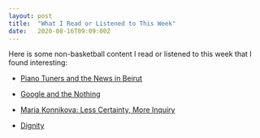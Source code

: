 ```yaml
---
layout: post
title:  "What I Read or Listened to This Week"
date:   2020-08-16T09:09:00Z
---
```

Here is some non-basketball content I read or listened to this week that I found interesting:


* [Piano Tuners and the News in Beirut](https://davidepstein.com/piano-tuners-and-the-news-in-beirut/)

* [Google and the Nothing](https://vicki.substack.com/p/google-and-the-nothing)

* [Maria Konnikova: Less Certainty, More Inquiry](https://fs.blog/knowledge-project/maria-konnikova/)

* [Dignity](https://www.penguinrandomhouse.com/books/566661/dignity-by-chris-arnade/)
